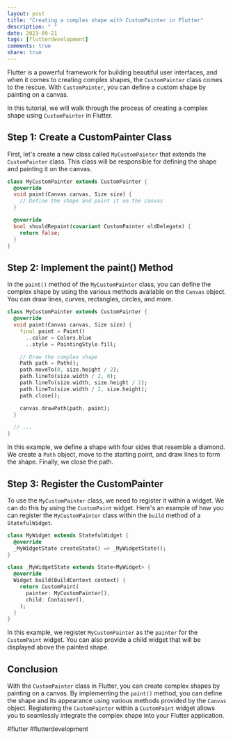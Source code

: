 ```yaml
---
layout: post
title: "Creating a complex shape with CustomPainter in Flutter"
description: " "
date: 2023-09-21
tags: [flutterdevelopment]
comments: true
share: true
---
```


Flutter is a powerful framework for building beautiful user interfaces, and when it comes to creating complex shapes, the `CustomPainter` class comes to the rescue. With `CustomPainter`, you can define a custom shape by painting on a canvas.

In this tutorial, we will walk through the process of creating a complex shape using `CustomPainter` in Flutter.

## Step 1: Create a CustomPainter Class

First, let's create a new class called `MyCustomPainter` that extends the `CustomPainter` class. This class will be responsible for defining the shape and painting it on the canvas.

```dart
class MyCustomPainter extends CustomPainter {
  @override
  void paint(Canvas canvas, Size size) {
    // Define the shape and paint it on the canvas
  }

  @override
  bool shouldRepaint(covariant CustomPainter oldDelegate) {
    return false;
  }
}
```

## Step 2: Implement the paint() Method

In the `paint()` method of the `MyCustomPainter` class, you can define the complex shape by using the various methods available on the `Canvas` object. You can draw lines, curves, rectangles, circles, and more.

```dart
class MyCustomPainter extends CustomPainter {
  @override
  void paint(Canvas canvas, Size size) {
    final paint = Paint()
      ..color = Colors.blue
      ..style = PaintingStyle.fill;

    // Draw the complex shape
    Path path = Path();
    path.moveTo(0, size.height / 2);
    path.lineTo(size.width / 2, 0);
    path.lineTo(size.width, size.height / 2);
    path.lineTo(size.width / 2, size.height);
    path.close();

    canvas.drawPath(path, paint);
  }

  // ...
}
```

In this example, we define a shape with four sides that resemble a diamond. We create a `Path` object, move to the starting point, and draw lines to form the shape. Finally, we close the path.

## Step 3: Register the CustomPainter

To use the `MyCustomPainter` class, we need to register it within a widget. We can do this by using the `CustomPaint` widget. Here's an example of how you can register the `MyCustomPainter` class within the `build` method of a `StatefulWidget`.

```dart
class MyWidget extends StatefulWidget {
  @override
  _MyWidgetState createState() => _MyWidgetState();
}

class _MyWidgetState extends State<MyWidget> {
  @override
  Widget build(BuildContext context) {
    return CustomPaint(
      painter: MyCustomPainter(),
      child: Container(),
    );
  }
}
```

In this example, we register `MyCustomPainter` as the `painter` for the `CustomPaint` widget. You can also provide a child widget that will be displayed above the painted shape.

## Conclusion

With the `CustomPainter` class in Flutter, you can create complex shapes by painting on a canvas. By implementing the `paint()` method, you can define the shape and its appearance using various methods provided by the `Canvas` object. Registering the `CustomPainter` within a `CustomPaint` widget allows you to seamlessly integrate the complex shape into your Flutter application.

#flutter #flutterdevelopment